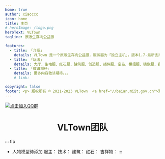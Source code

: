 ```yaml
---
home: true
author: xiaoccc
icon: home
title: 主页
# heroImage: /logo.png
heroText: VLTown
tagline: 原版生存向公益服

features:
  - title: 「介绍」
    details: VLTown 是一个原版生存向公益服，服务器为「独立主机」，版本1.7-最新支持。长期运营，定期备份。
  - title: 「玩法」
    details: 大厅、生电服、红石服、建筑服、创造服、插件服、空岛、模组服、镜像服、探索服***(跟随大版本，例如1.20探索服120，出了1.21再开探索服121)。
  - title: 「敬请期待」
    details: 更多内容敬请期待。。。
    # link: 

copyright: false
footer: <p> 版权所有 © 2021-2023 VLTown  <a href="//beian.miit.gov.cn">豫ICP备2023014806号-1</a></p>
---
```

[![点击加入QQ群](https://img.shields.io/badge/QQ%20Group-658504806-12B7F5?logo=tencent-qq)](https://jq.qq.com/?_wv=1027&k=bgiT4nsX)



# <div align="center">VLTown团队</div>
::: tip
- 人物模型待添加
服主：
技术：
建筑：
红石：
吉祥物：
:::

